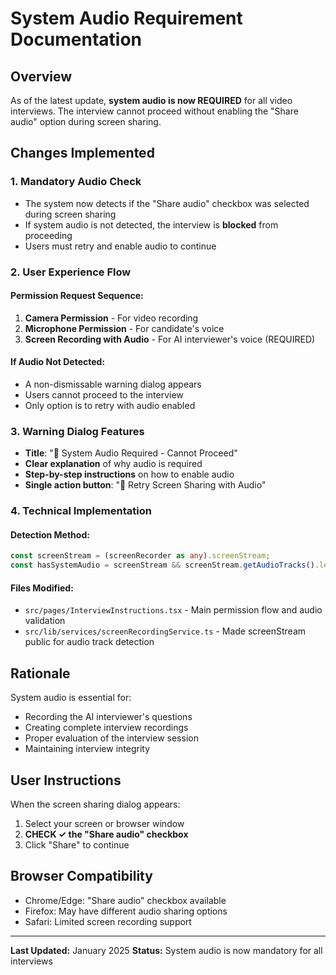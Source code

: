 # System Audio Requirement Documentation

## Overview
As of the latest update, **system audio is now REQUIRED** for all video interviews. The interview cannot proceed without enabling the "Share audio" option during screen sharing.

## Changes Implemented

### 1. **Mandatory Audio Check**
- The system now detects if the "Share audio" checkbox was selected during screen sharing
- If system audio is not detected, the interview is **blocked** from proceeding
- Users must retry and enable audio to continue

### 2. **User Experience Flow**

#### Permission Request Sequence:
1. **Camera Permission** - For video recording
2. **Microphone Permission** - For candidate's voice
3. **Screen Recording with Audio** - For AI interviewer's voice (REQUIRED)

#### If Audio Not Detected:
- A non-dismissable warning dialog appears
- Users cannot proceed to the interview
- Only option is to retry with audio enabled

### 3. **Warning Dialog Features**
- **Title**: "🚫 System Audio Required - Cannot Proceed"
- **Clear explanation** of why audio is required
- **Step-by-step instructions** on how to enable audio
- **Single action button**: "🔄 Retry Screen Sharing with Audio"

### 4. **Technical Implementation**

#### Detection Method:
```typescript
const screenStream = (screenRecorder as any).screenStream;
const hasSystemAudio = screenStream && screenStream.getAudioTracks().length > 0;
```

#### Files Modified:
- `src/pages/InterviewInstructions.tsx` - Main permission flow and audio validation
- `src/lib/services/screenRecordingService.ts` - Made screenStream public for audio track detection

## Rationale
System audio is essential for:
- Recording the AI interviewer's questions
- Creating complete interview recordings
- Proper evaluation of the interview session
- Maintaining interview integrity

## User Instructions
When the screen sharing dialog appears:
1. Select your screen or browser window
2. **CHECK ✓ the "Share audio" checkbox**
3. Click "Share" to continue

## Browser Compatibility
- Chrome/Edge: "Share audio" checkbox available
- Firefox: May have different audio sharing options
- Safari: Limited screen recording support

---
**Last Updated:** January 2025
**Status:** System audio is now mandatory for all interviews 